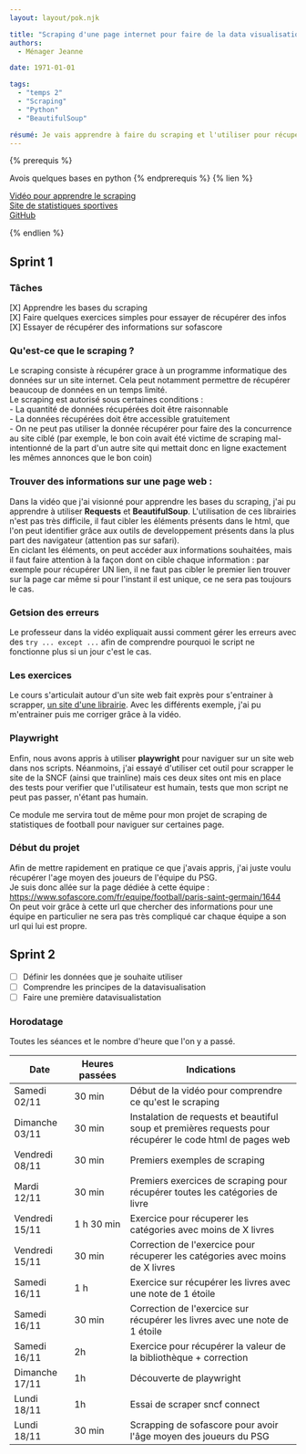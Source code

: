 ```yaml
---
layout: layout/pok.njk

title: "Scraping d'une page internet pour faire de la data visualisation"
authors:
  - Ménager Jeanne

date: 1971-01-01

tags: 
  - "temps 2"
  - "Scraping"
  - "Python"
  - "BeautifulSoup"

résumé: Je vais apprendre à faire du scraping et l'utiliser pour récupérer des statistiques de football et en faire de la data visualisation
---
```


{% prerequis %}

Avois quelques bases en python
{% endprerequis %}
{% lien %}

[Vidéo pour apprendre le scraping](https://www.youtube.com/watch?v=sOAZpHDEdkg&t=276s) \
[Site de statistiques sportives](https://www.sofascore.com/fr/) \
[GitHub](https://github.com/jeanne-mngr/POK2)

{% endlien %}

## Sprint 1 

### Tâches
[X] Apprendre les bases du scraping \
[X] Faire quelques exercices simples pour essayer de récupérer des infos\
[X] Essayer de récupérer des informations sur sofascore

### Qu'est-ce que le scraping ? 
  Le scraping consiste à récupérer grace à un programme informatique des données sur un site internet. Cela peut notamment permettre de récupérer beaucoup de données en un temps limité. \
  Le scraping est autorisé sous certaines conditions : \
    - La quantité de données récupérées doit être raisonnable\
    - La données récupérées doit être accessible gratuitement\
    - On ne peut pas utiliser la donnée récupérer pour faire des la concurrence au site ciblé (par exemple, le bon coin avait été victime de scraping mal-intentionné de la part d'un autre site qui mettait donc en ligne exactement les mêmes annonces que le bon coin)

### Trouver des informations sur une page web : 

Dans la vidéo que j'ai visionné pour apprendre les bases du scraping, j'ai pu apprendre à utiliser **Requests** et **BeautifulSoup**. L'utilisation de ces librairies n'est pas très difficile, il faut cibler les éléments présents dans le html, que l'on peut identifier grâce aux outils de developpement présents dans la plus part des navigateur (attention pas sur safari).\
En ciclant les éléments, on peut accéder aux informations souhaitées, mais il faut faire attention à la façon dont on cible chaque information : par exemple pour récupérer UN lien, il ne faut pas cibler le premier lien trouver sur la page car même si pour l'instant il est unique, ce ne sera pas toujours le cas. 

### Getsion des erreurs
Le professeur dans la vidéo expliquait aussi comment gérer les erreurs avec des ```try ... except ...``` afin de comprendre pourquoi le script ne fonctionne plus si un jour c'est le cas.

### Les exercices
Le cours s'articulait autour d'un site web fait exprès pour s'entrainer à scrapper, [un site d'une librairie](https://books.toscrape.com/index.html). Avec les différents exemple, j'ai pu m'entrainer puis me corriger grâce à la vidéo.

### Playwright 

Enfin, nous avons appris à utiliser **playwright** pour naviguer sur un site web dans nos scripts. 
Néanmoins, j'ai essayé d'utiliser cet outil pour scrapper le site de la SNCF (ainsi que trainline) mais ces deux sites ont mis en place des tests pour verifier que l'utilisateur est humain, tests que mon script ne peut pas passer, n'étant pas humain.

Ce module me servira tout de même pour mon projet de scraping de statistiques de football pour naviguer sur certaines page. 

### Début du projet

Afin de mettre rapidement en pratique ce que j'avais appris, j'ai juste voulu récupérer l'age moyen des joueurs de l'équipe du PSG. \
Je suis donc allée sur la page dédiée à cette équipe : https://www.sofascore.com/fr/equipe/football/paris-saint-germain/1644 \
On peut voir grâce à cette url que chercher des informations pour une équipe en particulier ne sera pas très compliqué car chaque équipe a son url qui lui est propre.

## Sprint 2

- [ ] Définir les données que je souhaite utiliser
- [ ] Comprendre les principes de la datavisualisation
- [ ] Faire une première datavisualistation

### Horodatage

Toutes les séances et le nombre d'heure que l'on y a passé.

| Date | Heures passées | Indications |
| -------- | -------- |-------- |
| Samedi 02/11  | 30 min  | Début de la vidéo pour comprendre ce qu'est le scraping |
| Dimanche 03/11  | 30 min  | Instalation de requests et beautiful soup et premières requests pour récupérer le code html de pages web|
| Vendredi 08/11  | 30 min  | Premiers exemples de scraping |
| Mardi 12/11  | 30 min  | Premiers exercices de scraping pour récupérer toutes les catégories de livre |
| Vendredi 15/11  | 1 h 30 min  | Exercice pour récuperer les catégories avec moins de X livres  |
| Vendredi 15/11  | 30 min  | Correction de l'exercice pour récuperer les catégories avec moins de X livres  |
| Samedi 16/11  | 1 h  | Exercice sur récupérer les livres avec une note de 1 étoile  |
| Samedi 16/11  | 30 min  | Correction de l'exercice sur récupérer les livres avec une note de 1 étoile  |
| Samedi 16/11  | 2h  | Exercice pour récupérer la valeur de la bibliothèque + correction  |
| Dimanche 17/11  | 1h  | Découverte de playwright  |
| Lundi 18/11  | 1h  | Essai de scraper sncf connect  |
| Lundi 18/11  | 30 min  | Scrapping de sofascore pour avoir l'âge moyen des joueurs du PSG  |
